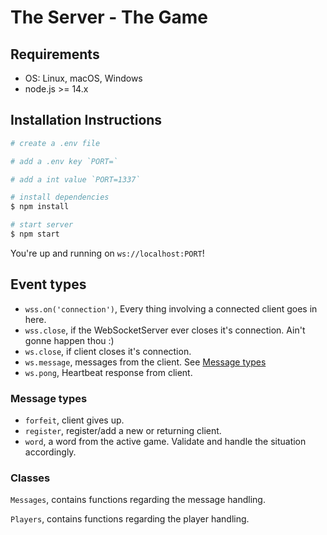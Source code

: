 # The Server - The Game

## Requirements

- OS: Linux, macOS, Windows
- node.js >= 14.x

## Installation Instructions

```bash
# create a .env file

# add a .env key `PORT=`

# add a int value `PORT=1337`

# install dependencies
$ npm install

# start server
$ npm start
```

You're up and running on `ws://localhost:PORT`!

## Event types

* `wss.on('connection')`, Every thing involving a connected client goes in here.
* `wss.close`, if the WebSocketServer ever closes it's connection. Ain't gonne happen thou :)
* `ws.close`, if client closes it's connection.
* `ws.message`, messages from the client. See [Message types](#message-types)
* `ws.pong`, Heartbeat response from client.

### Message types

* `forfeit`, client gives up.
* `register`, register/add a new or returning client.
* `word`, a word from the active game. Validate and handle the situation accordingly.

### Classes

`Messages`, contains functions regarding the message handling.

`Players`, contains functions regarding the player handling.
